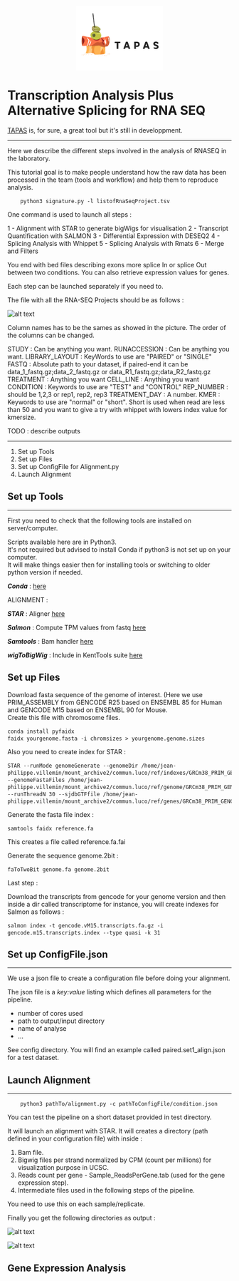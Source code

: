 
<p align="center">
<img align="center"   src="/img/TAPAS.jpeg" alt="TAPAS Logo">
</p>


Transcription Analysis Plus Alternative Splicing for RNA SEQ
=============


[TAPAS](https://github.com/LucoLab/RNASEQ) is, for sure, a great tool but it's still in developpment.

---

Here we describe the different steps involved in the analysis of RNASEQ in the laboratory.  

This tutorial goal is to make people understand how the raw data has been processed in the team (tools and workflow) and help them to reproduce analysis.


```shell
    python3 signature.py -l listofRnaSeqProject.tsv
```

One command is used to launch all steps :

1 - Alignment with STAR to generate bigWigs for visualisation
2 - Transcript Quantification with SALMON
3 - Differential Expression with DESEQ2
4 - Splicing Analysis with Whippet
5 - Splicing Analysis with Rmats
6 - Merge and Filters

You end with bed files describing exons more splice In or splice Out between two conditions.
You can also retrieve expression values for genes.

Each step can be launched separately if you need to.

The file with all the RNA-SEQ Projects should be as follows :

![alt text](https://github.com/LucoLab/RNASEQ/blob/master/img/listing.png "Listing")

Column names has to be the sames as showed in the picture. The order of the columns can be changed.


STUDY : Can be anything you want.
RUNACCESSION : Can be anything you want.
LIBRARY_LAYOUT : KeyWords to use are "PAIRED" or "SINGLE"
FASTQ : Absolute path to your dataset, if paired-end it can be data_1_fastq.gz;data_2_fastq.gz  or data_R1_fastq.gz;data_R2_fastq.gz 
TREATMENT : Anything you want
CELL_LINE : Anything you want
CONDITION : Keywords to use are "TEST" and "CONTROL"
REP_NUMBER : should be 1,2,3 or rep1, rep2, rep3
TREATMENT_DAY : A number.
KMER : Keywords to use are "normal" or "short". Short is used when read are less than 50 and you want to give a try with whippet with lowers index value for kmersize.

TODO : describe outputs 

---

1. Set up Tools
2. Set up Files
3. Set up ConfigFile for Alignment.py
4. Launch Alignment


## Set up Tools

---

First you need to check that the following tools are installed on server/computer.


Scripts available here are in Python3.  
It's not required but advised to install Conda if python3 is not set up on your computer.   
It will make things easier then for installing tools or switching to older python version if needed.

_**Conda**_ : [here](https://www.continuum.io/downloads)

ALIGNMENT : 

_**STAR**_ : Aligner [here](https://github.com/alexdobin/STAR)

_**Salmon**_ : Compute TPM values from fastq [here](https://github.com/COMBINE-lab/salmon)

_**Samtools**_ : Bam handler [here](http://www.htslib.org/download/)

_**wigToBigWig**_ : Include in KentTools suite [here](http://hgdownload.soe.ucsc.edu/downloads.html#source_downloads)

## Set up Files

Download  fasta sequence of the genome of interest. (Here we use PRIM_ASSEMBLY from GENCODE R25 based on ENSEMBL 85 for Human and GENCODE M15 based on ENSEMBL 90 for Mouse.  
Create this file with chromosome files.  

```shell
conda install pyfaidx
faidx yourgenome.fasta -i chromsizes > yourgenome.genome.sizes
```

Also you need to create index for STAR :  

```
STAR --runMode genomeGenerate --genomeDir /home/jean-philippe.villemin/mount_archive2/commun.luco/ref/indexes/GRCm38_PRIM_GENCODE_M15/ --genomeFastaFiles /home/jean-philippe.villemin/mount_archive2/commun.luco/ref/genome/GRCm38_PRIM_GENCODE_M15/GRCm38.primary_assembly.genome.fa --runThreadN 30 --sjdbGTFfile /home/jean-philippe.villemin/mount_archive2/commun.luco/ref/genes/GRCm38_PRIM_GENCODE_M15/gencode.vM15.primary_assembly.annotation.gtf
```

Generate the fasta file index :  
```shell
samtools faidx reference.fa 
```
This creates a file called reference.fa.fai

Generate the sequence genome.2bit :  
```shell
faToTwoBit genome.fa genome.2bit
```


Last step  : 

Download the transcripts from gencode for your genome version and then inside a dir called transcriptome for instance,
you will create indexes for  Salmon as follows : 

```shell  
salmon index -t gencode.vM15.transcripts.fa.gz -i gencode.m15.transcripts.index --type quasi -k 31  
```
## Set up ConfigFile.json

---

We use a json file to create a configuration file before doing your alignment. 

The json file is a *key:value* listing which defines all parameters for the pipeline.
- number of cores used
- path to output/input directory
- name of analyse
- ...


See config directory. You will find an example called paired.set1_align.json for a test dataset.


## Launch Alignment

---

```shell
	python3 pathTo/alignment.py -c pathToConfigFile/condition.json
```

You can test the pipeline on a  short dataset provided in test directory.

It will launch an alignment with STAR.
It will creates a directory (path defined in your configuration file) with inside :

1. Bam file.
2. Bigwig files per strand normalized by CPM (count per millions) for visualization purpose in UCSC.
3. Reads count per gene - Sample_ReadsPerGene.tab (used for the gene expression step).
4. Intermediate files used in the following steps of the pipeline.


You need to use this on each sample/replicate.

Finally you get the following directories as output : 


![alt text](https://github.com/LucoLab/RNASEQ/blob/master/img/output_alignment.png "Outputs")

![alt text](https://github.com/LucoLab/RNASEQ/blob/master/img/output_alignment_open.png "Outputs")

## Gene Expression Analysis




